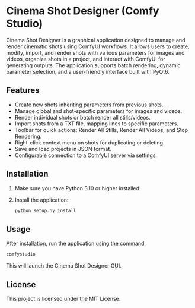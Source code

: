 # Cinema Shot Designer (Comfy Studio)

Cinema Shot Designer is a graphical application designed to manage and render cinematic shots using ComfyUI workflows. It allows users to create, modify, import, and render shots with various parameters for images and videos, organize shots in a project, and interact with ComfyUI for generating outputs. The application supports batch rendering, dynamic parameter selection, and a user-friendly interface built with PyQt6.

## Features
- Create new shots inheriting parameters from previous shots.
- Manage global and shot-specific parameters for images and videos.
- Render individual shots or batch render all stills/videos.
- Import shots from a TXT file, mapping lines to specific parameters.
- Toolbar for quick actions: Render All Stills, Render All Videos, and Stop Rendering.
- Right-click context menu on shots for duplicating or deleting.
- Save and load projects in JSON format.
- Configurable connection to a ComfyUI server via settings.

## Installation

1. Make sure you have Python 3.10 or higher installed.

2. Install the application:
   ```bash
   python setup.py install
   ```

## Usage

After installation, run the application using the command:
```bash
comfystudio
```

This will launch the Cinema Shot Designer GUI.

## License
This project is licensed under the MIT License.
